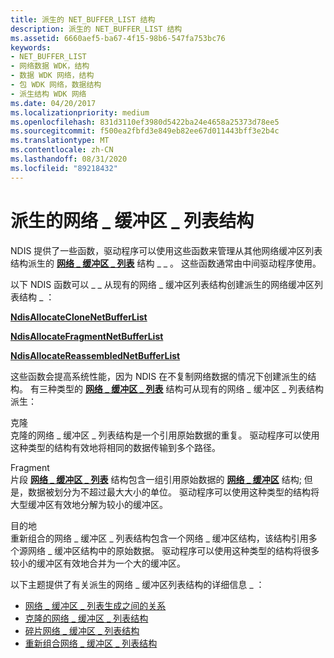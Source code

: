```yaml
---
title: 派生的 NET_BUFFER_LIST 结构
description: 派生的 NET_BUFFER_LIST 结构
ms.assetid: 6660aef5-ba67-4f15-98b6-547fa753bc76
keywords:
- NET_BUFFER_LIST
- 网络数据 WDK，结构
- 数据 WDK 网络，结构
- 包 WDK 网络，数据结构
- 派生结构 WDK 网络
ms.date: 04/20/2017
ms.localizationpriority: medium
ms.openlocfilehash: 831d3110ef3980d5422ba24e4658a25373d78ee5
ms.sourcegitcommit: f500ea2fbfd3e849eb82ee67d011443bff3e2b4c
ms.translationtype: MT
ms.contentlocale: zh-CN
ms.lasthandoff: 08/31/2020
ms.locfileid: "89218432"
---
```

# <a name="derived-net_buffer_list-structures"></a>派生的网络 \_ 缓冲区 \_ 列表结构





NDIS 提供了一些函数，驱动程序可以使用这些函数来管理从其他网络缓冲区列表结构派生的 [**网络 \_ 缓冲区 \_ 列表**](/windows-hardware/drivers/ddi/ndis/ns-ndis-_net_buffer_list) 结构 \_ \_ 。 这些函数通常由中间驱动程序使用。

以下 NDIS 函数可以 \_ \_ 从现有的网络 \_ 缓冲区列表结构创建派生的网络缓冲区列表结构 \_ ：

[**NdisAllocateCloneNetBufferList**](/windows-hardware/drivers/ddi/ndis/nf-ndis-ndisallocateclonenetbufferlist)

[**NdisAllocateFragmentNetBufferList**](/windows-hardware/drivers/ddi/ndis/nf-ndis-ndisallocatefragmentnetbufferlist)

[**NdisAllocateReassembledNetBufferList**](/windows-hardware/drivers/ddi/ndis/nf-ndis-ndisallocatereassemblednetbufferlist)

这些函数会提高系统性能，因为 NDIS 在不复制网络数据的情况下创建派生的结构。 有三种类型的 [**网络 \_ 缓冲区 \_ 列表**](/windows-hardware/drivers/ddi/ndis/ns-ndis-_net_buffer_list) 结构可从现有的网络 \_ 缓冲区 \_ 列表结构派生：

<a href="" id="clone"></a>克隆  
克隆的网络 \_ 缓冲区 \_ 列表结构是一个引用原始数据的重复。 驱动程序可以使用这种类型的结构有效地将相同的数据传输到多个路径。

<a href="" id="fragment"></a>Fragment  
片段 [**网络 \_ 缓冲区 \_ 列表**](/windows-hardware/drivers/ddi/ndis/ns-ndis-_net_buffer_list) 结构包含一组引用原始数据的 [**网络 \_ 缓冲区**](/windows-hardware/drivers/ddi/ndis/ns-ndis-_net_buffer) 结构; 但是，数据被划分为不超过最大大小的单位。 驱动程序可以使用这种类型的结构将大型缓冲区有效地分解为较小的缓冲区。

<a href="" id="reassembled"></a>目的地  
重新组合的网络 \_ 缓冲区 \_ 列表结构包含一个网络 \_ 缓冲区结构，该结构引用多个源网络 \_ 缓冲区结构中的原始数据。 驱动程序可以使用这种类型的结构将很多较小的缓冲区有效地合并为一个大的缓冲区。

以下主题提供了有关派生的网络 \_ 缓冲区列表结构的详细信息 \_ ：

-   [网络 \_ 缓冲区 \_ 列表生成之间的关系](relationships-between-net-buffer-list-generations.md)
-   [克隆的网络 \_ 缓冲区 \_ 列表结构](cloned-net-buffer-list-structures.md)
-   [碎片网络 \_ 缓冲区 \_ 列表结构](fragmented-net-buffer-list-structures.md)
-   [重新组合网络 \_ 缓冲区 \_ 列表结构](reassembled-net-buffer-list-structures.md)

 

